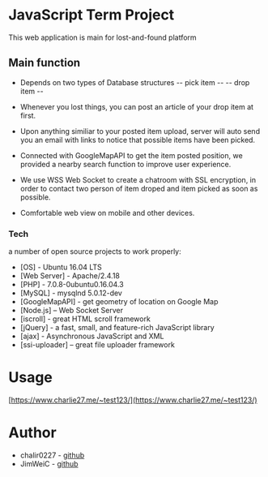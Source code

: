 #  JavaScript Term Project

This web application is main for lost-and-found platform
## Main function
 - Depends on two types of Database structures 
 -- pick item -- 
 -- drop item --
 
 - Whenever you lost things, you can post an article of your drop item at first.
 - Upon anything similiar to your posted item upload,  server will auto send you an email with links to notice that possible items have been picked.
 - Connected with GoogleMapAPI to get the item posted position, we provided a nearby search function to improve user experience.
 - We use WSS Web Socket to create a chatroom with SSL encryption, in order to contact two person of item droped and item picked as soon as possible. 
 - Comfortable web view on mobile and other devices.
### Tech

 a number of open source projects to work properly:

* [OS] - Ubuntu 16.04 LTS
* [Web Server] - Apache/2.4.18
* [PHP] - 7.0.8-0ubuntu0.16.04.3
* [MySQL] - mysqlnd 5.0.12-dev
* [GoogleMapAPI] - get geometry of location on Google Map
* [Node.js] – Web Socket Server
* [iscroll] - great HTML scroll framework
* [jQuery] - a fast, small, and feature-rich JavaScript library
* [ajax] - Asynchronous JavaScript and XML
* [ssi-uploader] – great file uploader framework


# Usage
[https://www.charlie27.me/~test123/](https://www.charlie27.me/~test123/)

# Author
- chalir0227  - [github](https://github.com/charlie0227)
- JimWeiC - [github](https://github.com/JimWeiC)
